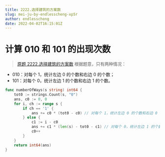 ```yaml
---
title: 2222.选择建筑的方案数
slug: mei-ju-by-endlesscheng-xp5r
author: endlesscheng
date: 2022-04-02T16:15:01Z
---
```

# 计算 010 和 101 的出现次数
 
> [原题 2222.选择建筑的方案数](https://leetcode.cn/problems/number-of-ways-to-select-buildings)
根据题意，只有两种情况：

- 010：对每个 1，统计左边 0 的个数和右边 0 的个数；
- 101：对每个 0，统计左边 1 的个数和右边 1 的个数。

```go
func numberOfWays(s string) int64 {
	tot0 := strings.Count(s, "0")
	ans, c0 := 0, 0
	for i, ch := range s {
		if ch == '1' {
			ans += c0 * (tot0 - c0) // 对每个 1，统计左边 0 的个数和右边 0 的个数
		} else {
			c1 := i - c0
			ans += c1 * (len(s) - tot0 - c1) // 对每个 0，统计左边 1 的个数和右边 1 的个数
			c0++
		}
	}
	return int64(ans)
}
```
